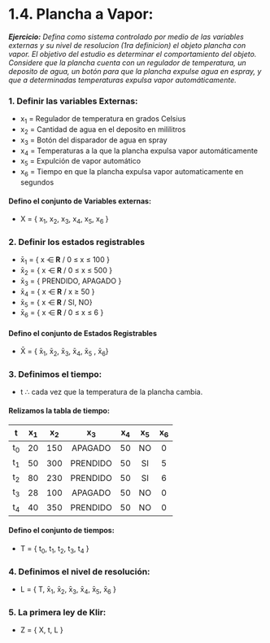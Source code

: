 # 1.4. Plancha a Vapor:

_**Ejercicio:**
Defina como sistema controlado por medio de las variables externas y su nivel de
resolucion (1ra definicion) el objeto plancha con vapor. El objetivo del estudio es
determinar el comportamiento del objeto. Considere que la plancha cuenta con un regulador de temperatura, un deposito de agua, un botón para que la plancha expulse agua
en espray, y que a determinadas temperaturas expulsa vapor automáticamente._

### 1. Definir las variables Externas:

- x<sub>1</sub> = Regulador de temperatura en grados Celsius
- x<sub>2</sub> = Cantidad de agua en el deposito en mililitros
- x<sub>3</sub> = Botón del disparador de agua en spray
- x<sub>4</sub> = Temperaturas a la que la plancha expulsa vapor automáticamente
- x<sub>5</sub> = Expulción de vapor automático
- x<sub>6</sub> = Tiempo en que la plancha expulsa vapor automaticamente en segundos

#### Defino el conjunto de Variables externas:

- X = { x<sub>1</sub>, x<sub>2</sub>, x<sub>3</sub>, x<sub>4</sub>, x<sub>5</sub>, x<sub>6</sub> }

### 2. Definir los estados registrables

- x&#772;<sub>1</sub> = { x &#8946; **R** / 0 &le; x &le; 100 }
- x&#772;<sub>2</sub> = { x &#8946; **R** / 0 &le; x &le; 500 }
- x&#772;<sub>3</sub> = { PRENDIDO, APAGADO }
- x&#772;<sub>4</sub> = { x &#8946; **R** / x &ge; 50 }
- x&#772;<sub>5</sub> = { x &#8946; **R** / SI, NO}
- x&#772;<sub>6</sub> = { x &#8946; **R** / 0 &le; x &le; 6 }

#### Defino el conjunto de Estados Registrables

- X&#772; = { x&#772;<sub>1</sub>, x&#772;<sub>2</sub>, x&#772;<sub>3</sub>, x&#772;<sub>4</sub>, x&#772;<sub>5</sub> , x&#772;<sub>6</sub>}

### 3. Definimos el tiempo:

- t &#8756; cada vez que la temperatura de la plancha cambia.

#### Relizamos la tabla de tiempo:

|       t       | x<sub>1</sub> | x<sub>2</sub> | x<sub>3</sub> | x<sub>4</sub> | x<sub>5</sub> | x<sub>6</sub> |
| :-----------: | :-----------: | :-----------: | :-----------: | :-----------: | :-----------: | :-----------: |
| t<sub>0</sub> |      20       |      150      |    APAGADO    |      50       |      NO       |       0       |
| t<sub>1</sub> |      50       |      300      |   PRENDIDO    |      50       |      SI       |       5       |
| t<sub>2</sub> |      80       |      230      |   PRENDIDO    |      50       |      SI       |       6       |
| t<sub>3</sub> |      28       |      100      |    APAGADO    |      50       |      NO       |       0       |
| t<sub>4</sub> |      40       |      350      |   PRENDIDO    |      50       |      NO       |       0       |

#### Defino el conjunto de tiempos:

- T = { t<sub>0</sub>, t<sub>1</sub>, t<sub>2</sub>, t<sub>3</sub>, t<sub>4</sub> }

### 4. Definimos el nivel de resolución:

- L = { T, x&#772;<sub>1</sub>, x&#772;<sub>2</sub>, x&#772;<sub>3</sub>, x&#772;<sub>4</sub>, x&#772;<sub>5</sub>, x&#772;<sub>6</sub> }

### 5. La primera ley de Klir:

- Z = { X, t, L }
